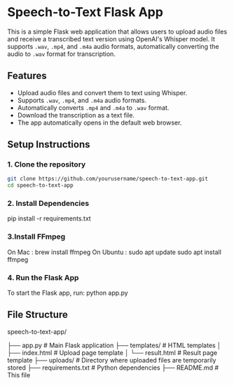 # Speech-to-Text Flask App

This is a simple Flask web application that allows users to upload audio files and receive a transcribed text version using OpenAI's Whisper model. It supports `.wav`, `.mp4`, and `.m4a` audio formats, automatically converting the audio to `.wav` format for transcription.

## Features

- Upload audio files and convert them to text using Whisper.
- Supports `.wav`, `.mp4`, and `.m4a` audio formats.
- Automatically converts `.mp4` and `.m4a` to `.wav` format.
- Download the transcription as a text file.
- The app automatically opens in the default web browser.

## Setup Instructions

### 1. Clone the repository

```bash
git clone https://github.com/yourusername/speech-to-text-app.git
cd speech-to-text-app
```
### 2. Install Dependencies
pip install -r requirements.txt

### 3.Install FFmpeg
On Mac :
brew install ffmpeg
On Ubuntu :
sudo apt update
sudo apt install ffmpeg

### 4. Run the Flask App
To start the Flask app, run:
python app.py

## File Structure
speech-to-text-app/

├── app.py               # Main Flask application
├── templates/           # HTML templates
│   ├── index.html       # Upload page template
│   └── result.html      # Result page template
├── uploads/             # Directory where uploaded files are temporarily stored
├── requirements.txt     # Python dependencies
├── README.md            # This file

